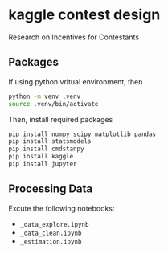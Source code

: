 # kaggle contest design

Research on Incentives for Contestants

## Packages

If using python vritual environment, then

```sh
python -m venv .venv
source .venv/bin/activate
```

Then, install required packages

```sh
pip install numpy scipy matplotlib pandas
pip install statsmodels
pip install cmdstanpy
pip install kaggle
pip install jupyter
```

## Processing Data

Excute the following notebooks:

- `_data_explore.ipynb`
- `_data_clean.ipynb`
- `_estimation.ipynb`

